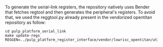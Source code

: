 To generate the serial-link registers, the repository natively uses Bender that fetches regtool and then generates the peripheral's registers.
To avoid that, we used the reggtool.py already present in the vendorized opentitan repository as follow:

```
cd pulp_platform_serial_link
make update-regs REGGEN=../pulp_platform_register_interface/vendor/lowrisc_opentitan/util/regtool.py
```


